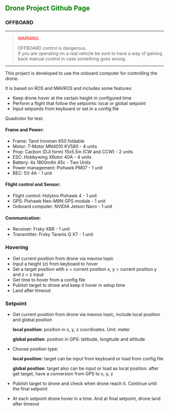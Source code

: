 ## <span style="color:green">Drone Project Github Page</span>

### OFFBOARD

---

> <span style="color:red">WARNING</span> 
> 
> OFFBOARD control is dangerous.<br>If you are operating on a real vehicle be sure to have a way of gaining back manual control in case something goes wrong.

---

This project is developed to use the onboard computer for controlling the drone. 

It is based on ROS and MAVROS and includes some features:

- Keep drone hover at the certain height in configured time
- Perform a flight that follow the setpoints: local or global setpoint
- Input setpoints from keyboard or set in a config file

Quadrotor for test:

#### Frame and Power:
- Frame: Tarot Ironman 650 foldable
- Motor: T-Motor MN4010 KV580 - 4 units
- Prop: Cacbon (DJI form) 15x5.5in (CW and CCW) - 2 units
- ESC: Hobbywing XRotor 40A - 4 units
- Battery: 4s 1800mAh 45c - Two Units
- Power management: Pixhawk PM07 - 1 unit
- BEC: 5V 4A - 1 unit

#### Flight control and Sensor:
- Flight control: Holybro Pixhawk 4 - 1 unit
- GPS: Pixhawk Neo-M8N GPS module - 1 unit
- Onboard computer: NVIDIA Jetson Nano - 1 unit

#### Communication:
- Receiver: Frsky X8R - 1 unit
- Transmitter: Frsky Taranis Q X7 - 1 unit

### Hovering
- Get current position from drone via mavros topic
- Input a height (z) from keyboard to hover
- Set a target position with x = current position x, y = current position y and z = z input
- Get time to hover from a config file
- Publish target to drone and keep it hover in setup time
- Land after timeout

### Setpoint
- Get current position from drone via mavros topic, include local position and global position

  **local position**: position in x, y, z coordinates. Unit: meter
  
  **global position**: position in GPS: latitiude, longitude and altitude
- Choose position type:
  
  **local position**: target can be input from keyboard or load from config file
  
  **global position**: target also can be input or load as local position. after get target, have a conversion from GPS to x, y, z
- Publish target to drone and check when drone reach it. Continue until the final setpoint
- At each setpoint drone hover in a time. And at final setpoint, drone land after timeout


<!-- 
```markdown
Syntax highlighted code block

# Header 1
## Header 2
### Header 3

- Bulleted
- List

1. Numbered
2. List

**Bold** and _Italic_ and `Code` text

[Link](url) and ![Image](src)
``` 

For more details see [GitHub Flavored Markdown](https://guides.github.com/features/mastering-markdown/). 

<details>
<summary markdown="span">First level collapsible item</summary>
**Lorem ipsum dolor sit amet...**
<details>
<summary markdown="span">Second level collapsible item</summary>
*Sed ut perspiciatis unde omnis iste natus...*
</details>
</details>

-->

<!-- 
### Jekyll Themes

Your Pages site will use the layout and styles from the Jekyll theme you have selected in your [repository settings](https://github.com/congtranv/offboard/settings/pages). The name of this theme is saved in the Jekyll `_config.yml` configuration file.

### Support or Contact

Having trouble with Pages? Check out our [documentation](https://docs.github.com/categories/github-pages-basics/) or [contact support](https://support.github.com/contact) and we’ll help you sort it out.
-->
